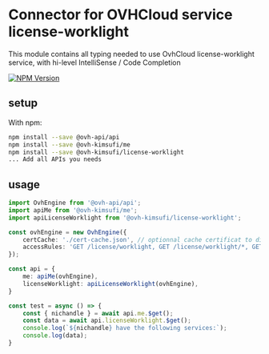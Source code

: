 # Connector for OVHCloud service license-worklight

This module contains all typing needed to use OvhCloud license-worklight service, with hi-level IntelliSense / Code Completion

[![NPM Version](https://img.shields.io/npm/v/@ovh-kimsufi/license-worklight.svg?style=flat)](https://www.npmjs.org/package/@ovh-kimsufi/license-worklight)

## setup

With npm:
````bash
npm install --save @ovh-api/api
npm install --save @ovh-kimsufi/me
npm install --save @ovh-kimsufi/license-worklight
... Add all APIs you needs
````

## usage

````typescript
import OvhEngine from '@ovh-api/api';
import apiMe from '@ovh-kimsufi/me';
import apiLicenseWorklight from '@ovh-kimsufi/license-worklight';

const ovhEngine = new OvhEngine({ 
    certCache: './cert-cache.json', // optionnal cache certificat to disk
    accessRules: 'GET /license/worklight, GET /license/worklight/*, GET /me', // optionnal limit the requested privileges.
});

const api = {
    me: apiMe(ovhEngine),
    licenseWorklight: apiLicenseWorklight(ovhEngine),
}

const test = async () => {
    const { nichandle } = await api.me.$get();
    const data = await api.licenseWorklight.$get();
    console.log(`${nichandle} have the following services:`);
    console.log(data);
}

````